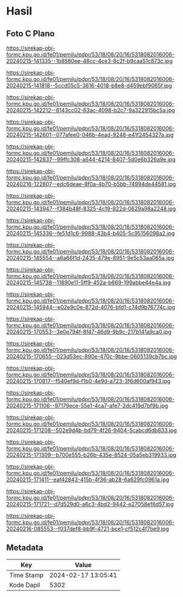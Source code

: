 # Hasil

## Foto C Plano

https://sirekap-obj-formc.kpu.go.id/fe01/pemilu/pdpr/53/18/08/20/16/5318082016006-20240215-141335--1b8580ee-48cc-4ce3-8c2f-b9caa51c873c.jpg

https://sirekap-obj-formc.kpu.go.id/fe01/pemilu/pdpr/53/18/08/20/16/5318082016006-20240215-141818--5ccd05c5-3616-4018-b8e8-d459ebf9065f.jpg

https://sirekap-obj-formc.kpu.go.id/fe01/pemilu/pdpr/53/18/08/20/16/5318082016006-20240215-142212--8143cc02-63ac-4098-b2c7-9a322915bc5a.jpg

https://sirekap-obj-formc.kpu.go.id/fe01/pemilu/pdpr/53/18/08/20/16/5318082016006-20240215-142601--077afee0-046b-4ead-9248-e41f2454327a.jpg

https://sirekap-obj-formc.kpu.go.id/fe01/pemilu/pdpr/53/18/08/20/16/5318082016006-20240215-142837--99ffc308-a644-4214-8407-5d0e6b326a9e.jpg

https://sirekap-obj-formc.kpu.go.id/fe01/pemilu/pdpr/53/18/08/20/16/5318082016006-20240216-122807--edc6deae-8f0a-4b70-b5bb-74994de44581.jpg

https://sirekap-obj-formc.kpu.go.id/fe01/pemilu/pdpr/53/18/08/20/16/5318082016006-20240215-143947--f384b48f-8325-4c19-822d-0629a98a2248.jpg

https://sirekap-obj-formc.kpu.go.id/fe01/pemilu/pdpr/53/18/08/20/16/5318082016006-20240215-145336--fe51d1c6-9988-43b4-b405-5c95156098a2.jpg

https://sirekap-obj-formc.kpu.go.id/fe01/pemilu/pdpr/53/18/08/20/16/5318082016006-20240215-145554--a6a66f1d-2435-479e-8951-9e5c53aa065a.jpg

https://sirekap-obj-formc.kpu.go.id/fe01/pemilu/pdpr/53/18/08/20/16/5318082016006-20240215-145738--11890e11-5ff9-452a-b669-199abbe44e4a.jpg

https://sirekap-obj-formc.kpu.go.id/fe01/pemilu/pdpr/53/18/08/20/16/5318082016006-20240215-145944--e02e9c0e-872d-4076-bfd1-c74d9b76774c.jpg

https://sirekap-obj-formc.kpu.go.id/fe01/pemilu/pdpr/53/18/08/20/16/5318082016006-20240215-170553--3e0e794f-8f47-46d9-9b9c-217b141a9ca0.jpg

https://sirekap-obj-formc.kpu.go.id/fe01/pemilu/pdpr/53/18/08/20/16/5318082016006-20240215-170655--023d53ec-890e-470c-9bbe-0605139cb7bc.jpg

https://sirekap-obj-formc.kpu.go.id/fe01/pemilu/pdpr/53/18/08/20/16/5318082016006-20240215-170817--f540ef9d-f1b0-4e9d-a723-3f6d600af943.jpg

https://sirekap-obj-formc.kpu.go.id/fe01/pemilu/pdpr/53/18/08/20/16/5318082016006-20240215-171106--97179ece-55e1-4ca7-afe7-2dc419d7bf9b.jpg

https://sirekap-obj-formc.kpu.go.id/fe01/pemilu/pdpr/53/18/08/20/16/5318082016006-20240215-171208--502e9d4b-bd79-4f26-9404-5cabcd6db833.jpg

https://sirekap-obj-formc.kpu.go.id/fe01/pemilu/pdpr/53/18/08/20/16/5318082016006-20240215-171309--b700e555-b26b-435e-8524-05a5eb319933.jpg

https://sirekap-obj-formc.kpu.go.id/fe01/pemilu/pdpr/53/18/08/20/16/5318082016006-20240215-171411--eaf42843-415b-4f36-ab28-6a629fc0961a.jpg

https://sirekap-obj-formc.kpu.go.id/fe01/pemilu/pdpr/53/18/08/20/16/5318082016006-20240215-171721--d7d529d0-a6c3-4bd2-9442-e27058ef6d57.jpg

https://sirekap-obj-formc.kpu.go.id/fe01/pemilu/pdpr/53/18/08/20/16/5318082016006-20240216-085553--f037def8-bb9f-4721-bce1-cf512c4f7be9.jpg


## Metadata

| Key        | Value               |
| ---------- | ------------------- |
| Time Stamp | 2024-02-17 13:05:41 |
| Kode Dapil | 5302                |



